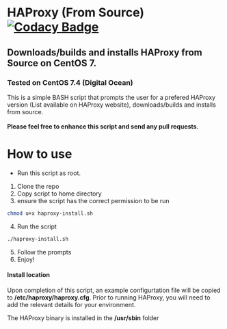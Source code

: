 # HAProxy (From Source) [![Codacy Badge](https://api.codacy.com/project/badge/Grade/f3a34d12806e4f8692499b01714e4016)](https://www.codacy.com/app/caroseuk/centos7-haproxy-latest?utm_source=github.com&amp;utm_medium=referral&amp;utm_content=caroseuk/centos7-haproxy-latest&amp;utm_campaign=Badge_Grade)
## Downloads/builds and installs HAProxy from Source on CentOS 7.
### Tested on CentOS 7.4 (Digital Ocean)
This is a simple BASH script that prompts the user for a prefered HAProxy version (List available on HAProxy website), downloads/builds and installs from source. 
<br /><br />
**Please feel free to enhance this script and send any pull requests.**

# How to use

- Run this script as root.

 1. Clone the repo
 2. Copy script to home directory
 3. ensure the script has the correct permission to be run
 ```bash
 chmod u+x haproxy-install.sh
 ```
 4. Run the script
 ```bash
 ./haproxy-install.sh
 ```
 5. Follow the prompts
 6. Enjoy!

#### Install location
Upon completion of this script, an example configurtation file will be copied to **/etc/haproxy/haproxy.cfg**. Prior to running HAProxy, you will need to add the relevant details for your environment.

The HAProxy binary is installed in the **/usr/sbin** folder
